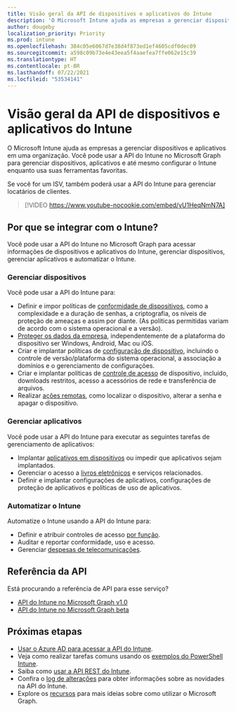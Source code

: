 ```yaml
---
title: Visão geral da API de dispositivos e aplicativos do Intune
description: 'O Microsoft Intune ajuda as empresas a gerenciar dispositivos e aplicativos em uma organização. Você pode usar a API do Intune no Microsoft Graph para gerenciar dispositivos, aplicativos e até mesmo configurar o Intune enquanto usa suas ferramentas favoritas. '
author: dougeby
localization_priority: Priority
ms.prod: intune
ms.openlocfilehash: 384c05e6067d7e38d4f873ed1ef4605cdf0dec09
ms.sourcegitcommit: a598c09b73e4e43eea5f4aaefea7ffe062e15c39
ms.translationtype: HT
ms.contentlocale: pt-BR
ms.lasthandoff: 07/22/2021
ms.locfileid: "53534141"
---
```

# <a name="intune-devices-and-apps-api-overview"></a>Visão geral da API de dispositivos e aplicativos do Intune

O Microsoft Intune ajuda as empresas a gerenciar dispositivos e aplicativos em uma organização. Você pode usar a API do Intune no Microsoft Graph para gerenciar dispositivos, aplicativos e até mesmo configurar o Intune enquanto usa suas ferramentas favoritas. 

Se você for um ISV, também poderá usar a API do Intune para gerenciar locatários de clientes.

> [!VIDEO https://www.youtube-nocookie.com/embed/yU1HeqNmN7A]

## <a name="why-integrate-with-intune"></a>Por que se integrar com o Intune?

Você pode usar a API do Intune no Microsoft Graph para acessar informações de dispositivos e aplicativos do Intune, gerenciar dispositivos, gerenciar aplicativos e automatizar o Intune.

### <a name="manage-devices"></a>Gerenciar dispositivos

Você pode usar a API do Intune para:

- Definir e impor políticas de [conformidade de dispositivos](/graph/api/resources/intune-deviceconfig-devicecomplianceactionitem?view=graph-rest-1.0), como a complexidade e a duração de senhas, a criptografia, os níveis de proteção de ameaças e assim por diante.  (As políticas permitidas variam de acordo com o sistema operacional e a versão).
- [Proteger os dados da empresa](/graph/api/resources/intune-mam-windowsinformationprotectionpolicy?view=graph-rest-1.0), independentemente de a plataforma do dispositivo ser Windows, Android, Mac ou iOS.
- Criar e implantar políticas de [configuração de dispositivo](/graph/api/resources/intune-deviceconfig-deviceconfiguration?view=graph-rest-1.0), incluindo o controle de versão/plataforma do sistema operacional, a associação a domínios e o gerenciamento de configurações.
- Criar e implantar políticas de [controle de acesso](/graph/api/resources/intune-onboarding-onpremisesconditionalaccesssettings?view=graph-rest-1.0) de dispositivo, incluído, downloads restritos, acesso a acessórios de rede e transferência de arquivos.
- Realizar [ações remotas](/graph/api/resources/intune-devices-manageddevice?view=graph-rest-1.0), como localizar o dispositivo, alterar a senha e apagar o dispositivo.

### <a name="manage-apps"></a>Gerenciar aplicativos 

Você pode usar a API do Intune para executar as seguintes tarefas de gerenciamento de aplicativos:

- Implantar [aplicativos em dispositivos](/graph/api/resources/intune-apps-mobileapp?view=graph-rest-1.0) ou impedir que aplicativos sejam implantados.
- Gerenciar o acesso a [livros eletrônicos](/graph/api/resources/intune-books-ebookinstallsummary?view=graph-rest-1.0) e serviços relacionados.
- Definir e implantar configurações de aplicativos, configurações de proteção de aplicativos e políticas de uso de aplicativos.

### <a name="automate-intune"></a>Automatizar o Intune

Automatize o Intune usando a API do Intune para:

- Definir e atribuir controles de acesso [por função](/graph/api/resources/intune-rbac-conceptual?view=graph-rest-1.0).
- Auditar e reportar conformidade, uso e acesso.
- Gerenciar [despesas de telecomunicações](/graph/api/resources/intune-tem-conceptual?view=graph-rest-1.0).

## <a name="api-reference"></a>Referência da API
Está procurando a referência de API para esse serviço?

- [API do Intune no Microsoft Graph v1.0](/graph/api/resources/intune-graph-overview?view=graph-rest-1.0)
- [API do Intune no Microsoft Graph beta](/graph/api/resources/intune-graph-overview?view=graph-rest-beta)

## <a name="next-steps"></a>Próximas etapas

- [Usar o Azure AD para acessar a API do Intune](/intune/intune-graph-apis).
- Veja como realizar tarefas comuns usando os [exemplos do PowerShell Intune](https://github.com/microsoftgraph/powershell-intune-samples).
- Saiba como [usar a API REST do Intune](/graph/api/resources/intune-graph-overview?view=graph-rest-1.0).
- Confira o [log de alterações](changelog.md) para obter informações sobre as novidades na API do Intune.
- Explore os [recursos](https://developer.microsoft.com/graph/gallery/) para mais ideias sobre como utilizar o Microsoft Graph.